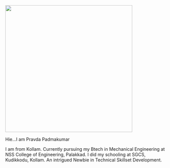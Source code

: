 <img width="400" src="https://raw.githubusercontent.com/Tinkerhub-NSSCE/git-and-github-session-task-2/main/images/Pravda.jpeg">

Hie...I am Pravda Padmakumar

I am from Kollam. Currently pursuing my Btech in Mechanical Engineering at NSS College of Engineering, Palakkad.
I did my schooling at SGCS, Kudikkodu, Kollam. 
An intrigued Newbie in Technical Skillset Development. 

